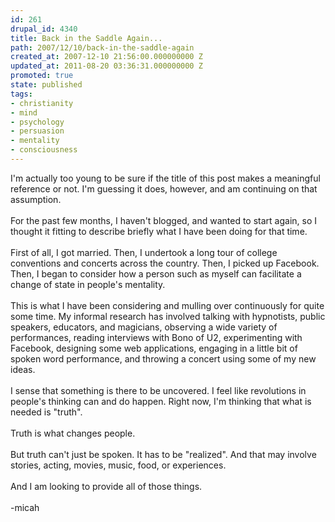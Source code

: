```yaml
---
id: 261
drupal_id: 4340
title: Back in the Saddle Again...
path: 2007/12/10/back-in-the-saddle-again
created_at: 2007-12-10 21:56:00.000000000 Z
updated_at: 2011-08-20 03:36:31.000000000 Z
promoted: true
state: published
tags:
- christianity
- mind
- psychology
- persuasion
- mentality
- consciousness
---
```

I'm actually too young to be sure if the title of this post makes a meaningful reference or not. I'm guessing it does, however, and am continuing on that assumption.<br /><br />For the past few months, I haven't blogged, and wanted to start again, so I thought it fitting to describe briefly what I have been doing for that time.<br /><br />First of all, I got married. Then, I undertook a long tour of college conventions and concerts across the country. Then, I picked up Facebook. Then, I began to consider how a person such as myself can facilitate a change of state in people's mentality.<br /><br />This is what I have been considering and mulling over continuously for quite some time. My informal research has involved talking with hypnotists, public speakers, educators, and magicians, observing a wide variety of performances, reading interviews with Bono of U2, experimenting with Facebook, designing some web applications, engaging in a little bit of spoken word performance, and throwing a concert using some of my new ideas.<br /><br />I sense that something is there to be uncovered. I feel like revolutions in people's thinking can and do happen. Right now, I'm thinking that what is needed is "truth".<br /><br />Truth is what changes people.<br /><br />But truth can't just be spoken. It has to be "realized". And that may involve stories, acting, movies, music, food, or experiences.<br /><br />And I am looking to provide all of those things.<br /><br />-micah
